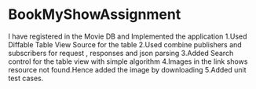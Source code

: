 # BookMyShowAssignment
I have registered in the Movie DB and Implemented the application
1.Used Diffable Table View Source for the table
2.Used combine publishers and subscribers for request , responses and json parsing
3.Added Search control for the table view with simple algorithm
4.Images in the link shows resource not found.Hence added the image by downloading
5.Added unit test cases.
